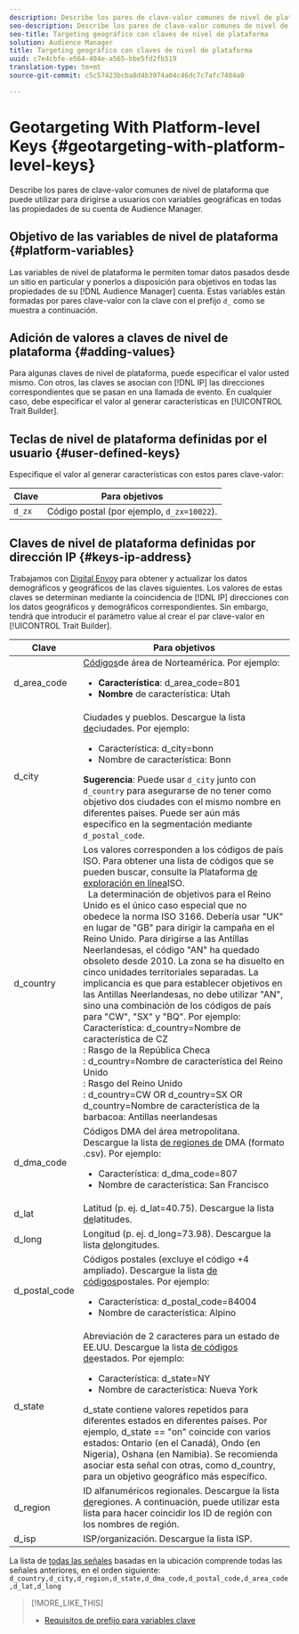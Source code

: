 ```yaml
---
description: Describe los pares de clave-valor comunes de nivel de plataforma que puede utilizar para dirigirse a usuarios con variables geográficas en todas las propiedades de su cuenta de Audience Manager.
seo-description: Describe los pares de clave-valor comunes de nivel de plataforma que puede utilizar para dirigirse a usuarios con variables geográficas en todas las propiedades de su cuenta de Audience Manager.
seo-title: Targeting geográfico con claves de nivel de plataforma
solution: Audience Manager
title: Targeting geográfico con claves de nivel de plataforma
uuid: c7e4cbfe-e564-404e-a565-bbe5fd2fb519
translation-type: tm+mt
source-git-commit: c5c57423bcba8d4b3974a04c46dc7c7afc7484a0

---
```



# Geotargeting With Platform-level Keys {#geotargeting-with-platform-level-keys}

Describe los pares de clave-valor comunes de nivel de plataforma que puede utilizar para dirigirse a usuarios con variables geográficas en todas las propiedades de su cuenta de Audience Manager.

<!-- c_tb_platform_vars.xml -->

## Objetivo de las variables de nivel de plataforma {#platform-variables}

Las variables de nivel de plataforma le permiten tomar datos pasados desde un sitio en particular y ponerlos a disposición para objetivos en todas las propiedades de su [!DNL Audience Manager] cuenta. Estas variables están formadas por pares [](../../reference/key-value-pairs-explained.md) clave-valor con la clave con el prefijo `d_` como se muestra a continuación.

## Adición de valores a claves de nivel de plataforma {#adding-values}

Para algunas claves de nivel de plataforma, puede especificar el valor usted mismo. Con otros, las claves se asocian con [!DNL IP] las direcciones correspondientes que se pasan en una llamada de evento. En cualquier caso, debe especificar el valor al generar características en [!UICONTROL Trait Builder].

## Teclas de nivel de plataforma definidas por el usuario {#user-defined-keys}

Especifique el valor al generar características con estos pares clave-valor:

| Clave | Para objetivos |
|---|---|
| `d_zx` | Código postal (por ejemplo, `d_zx=10022`). |

## Claves de nivel de plataforma definidas por dirección IP {#keys-ip-address}

Trabajamos con [Digital Envoy](https://www.digitalenvoy.com/) para obtener y actualizar los datos demográficos y geográficos de las claves siguientes. Los valores de estas claves se determinan mediante la coincidencia de [!DNL IP] direcciones con los datos geográficos y demográficos correspondientes. Sin embargo, tendrá que introducir el parámetro value al crear el par clave-valor en [!UICONTROL Trait Builder].

| Clave | Para objetivos |
|--- |--- |
| d_area_code | [Códigos](https://en.wikipedia.org/wiki/List_of_North_American_Numbering_Plan_area_codes)de área de Norteamérica.  Por ejemplo: <ul><li>**Característica**:  d_area_code=801</li><li>**Nombre** de característica: Utah</li></ul> |
| d_city | Ciudades y pueblos. Descargue la lista [de](assets/d_city.txt)ciudades.  Por ejemplo: <ul><li>Característica:  d_city=bonn</li><li>Nombre de característica: Bonn</li></ul> **Sugerencia**: Puede usar `d_city` junto con `d_country` para asegurarse de no tener como objetivo dos ciudades con el mismo nombre en diferentes países. Puede ser aún más específico en la segmentación mediante `d_postal_code`. |
| d_country | Los valores corresponden a los códigos de país ISO. Para obtener una lista de códigos que se pueden buscar, consulte la Plataforma [de exploración en línea](https://www.iso.org/obp/ui/#home)ISO. <br>  La determinación de objetivos para el Reino Unido es el único caso especial que no obedece la norma ISO 3166. Debería usar "UK" en lugar de "GB" para dirigir la campaña en el Reino Unido.  Para dirigirse a las Antillas Neerlandesas, el código "AN" ha quedado obsoleto desde 2010. La zona se ha disuelto en cinco unidades territoriales separadas. La implicancia es que para establecer objetivos en las Antillas Neerlandesas, no debe utilizar "AN", sino una combinación de los códigos de país para "CW", "SX" y "BQ".  Por ejemplo:  <br>Característica:  d_country=Nombre de característica de CZ <br>: Rasgo de la República Checa <br>:  d_country=Nombre de característica del Reino Unido <br>: Rasgo del Reino Unido <br>:  d_country=CW OR d_country=SX OR d_country=Nombre de característica de la <br>barbacoa: Antillas neerlandesas |
| d_dma_code | Códigos DMA del área metropolitana. Descargue la lista [de regiones de](assets/DMAregions.csv) DMA (formato .csv).  Por ejemplo: <ul><li>Característica:  d_dma_code=807</li><li>Nombre de característica: San Francisco</li></ul> |
| d_lat | Latitud (p. ej. d_lat=40.75). Descargue la lista [de](assets/d_lat.txt)latitudes. |
| d_long | Longitud (p. ej. d_long=73.98). Descargue la lista [de](assets/d_long.txt)longitudes. |
| d_postal_code | Códigos postales (excluye el código +4 ampliado). Descargue la lista [de códigos](assets/d_postal_code.txt)postales.  Por ejemplo: <ul><li>Característica:  d_postal_code=84004 </li><li>Nombre de característica: Alpino</li></ul> |
| d_state | Abreviación de 2 caracteres para un estado de EE.UU. Descargue la lista [de códigos de](assets/d_state.txt)estados.  Por ejemplo: <ul><li>Característica:  d_state=NY </li><li>Nombre de característica: Nueva York</li></ul>d_state contiene valores repetidos para diferentes estados en diferentes países. Por ejemplo, d_state == "on" coincide con varios estados: Ontario (en el Canadá), Ondo (en Nigeria), Oshana (en Namibia). Se recomienda asociar esta señal con otras, como d_country, para un objetivo geográfico más específico. |
| d_region | ID alfanuméricos regionales. Descargue la lista [de](assets/Country_RegionCodes_City.csv)regiones.  A continuación, puede utilizar esta lista para hacer coincidir los ID de región con los nombres de región. |
| d_isp | ISP/organización. Descargue la lista [](assets/d_isp.txt)ISP. |

La lista de [todas las señales](assets/all.csv) basadas en la ubicación comprende todas las señales anteriores, en el orden siguiente: `d_country,d_city,d_region,d_state,d_dma_code,d_postal_code,d_area_code,d_lat,d_long`

>[!MORE_LIKE_THIS]
>
>* [Requisitos de prefijo para variables clave](../../features/traits/trait-variable-prefixes.md)

